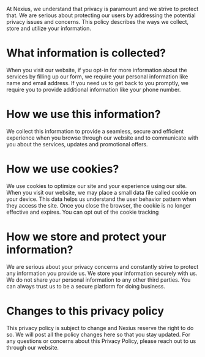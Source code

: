 At Nexius, we understand that privacy is paramount and we strive to protect that. We are serious about protecting our users by addressing the potential privacy issues and concerns. This policy describes the ways we collect, store and utilize your information.

# What information is collected?
When you visit our website, if you opt-in for more information about the services by filling up our form, we require your personal information like name and email address. If you need us to get back to you promptly, we require you to provide additional information like your phone number.

# How we use this information?
We collect this information to provide a seamless, secure and efficient experience when you browse through our website and to communicate with you about the services, updates and promotional offers.

# How we use cookies?
We use cookies to optimize our site and your experience using our site.  When you visit our website, we may place a small data file called cookie on your device. This data helps us understand the user behavior pattern when they access the site. Once you close the browser, the cookie is no longer effective and expires. You can opt out of the cookie tracking <here>

# How we store and protect your information?
We are serious about your privacy concerns and constantly strive to protect any information you provide us. We store your information securely with us. We do not share your personal information to any other third parties. You can always trust us to be a secure platform for doing business.

# Changes to this privacy policy
This privacy policy is subject to change and Nexius reserve the right to do so. We will post all the policy changes here so that you stay updated. For any questions or concerns about this Privacy Policy, please reach out to us through our website.

